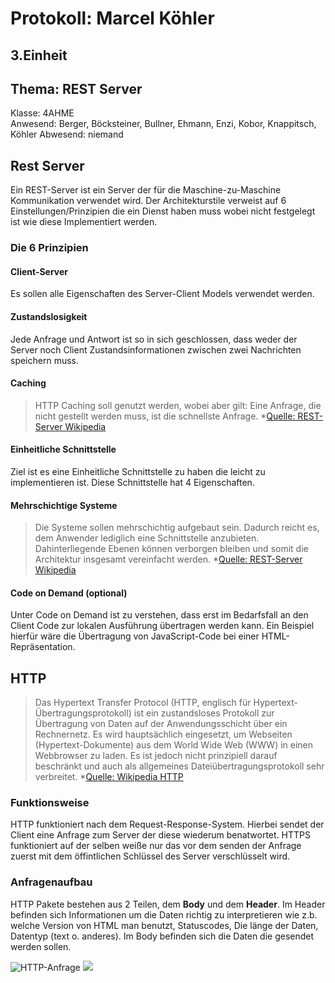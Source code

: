 # Protokoll: Marcel Köhler
## 3.Einheit
## Thema: REST Server
Klasse: 4AHME  
Anwesend: Berger, Böcksteiner, Bullner, Ehmann, Enzi, Kobor, Knappitsch, Köhler
Abwesend: niemand

## Rest Server
Ein REST-Server ist ein Server der für die Maschine-zu-Maschine Kommunikation verwendet wird. Der Architekturstile verweist auf 6 Einstellungen/Prinzipien die ein Dienst haben muss wobei nicht festgelegt ist wie diese Implementiert werden.

### Die 6 Prinzipien
#### Client-Server
Es sollen alle Eigenschaften des Server-Client Models verwendet werden.

#### Zustandslosigkeit
Jede Anfrage und Antwort ist so in sich geschlossen, dass weder der Server noch Client Zustandsinformationen zwischen zwei Nachrichten speichern muss.

#### Caching
> HTTP Caching soll genutzt werden, wobei aber gilt: Eine Anfrage, die nicht gestellt werden muss, ist die schnellste Anfrage.
*[Quelle: REST-Server Wikipedia](https://de.wikipedia.org/wiki/Representational_State_Transfer#Prinzipien)

#### Einheitliche Schnittstelle
Ziel ist es eine Einheitliche Schnittstelle zu haben die leicht zu implementieren ist. Diese Schnittstelle hat 4 Eigenschaften.

#### Mehrschichtige Systeme
> Die Systeme sollen mehrschichtig aufgebaut sein. Dadurch reicht es, dem Anwender lediglich eine Schnittstelle anzubieten. Dahinterliegende Ebenen können verborgen bleiben und somit die Architektur insgesamt vereinfacht werden.
*[Quelle: REST-Server Wikipedia](https://de.wikipedia.org/wiki/Representational_State_Transfer#Prinzipien)

#### Code on Demand (optional)
Unter Code on Demand ist zu verstehen, dass erst im Bedarfsfall an den Client Code zur lokalen Ausführung übertragen werden kann. Ein Beispiel hierfür wäre die Übertragung von JavaScript-Code bei einer HTML-Repräsentation.


## HTTP
> Das Hypertext Transfer Protocol (HTTP, englisch für Hypertext-Übertragungsprotokoll) ist ein zustandsloses Protokoll zur Übertragung von Daten auf der Anwendungsschicht über ein Rechnernetz. Es wird hauptsächlich eingesetzt, um Webseiten (Hypertext-Dokumente) aus dem World Wide Web (WWW) in einen Webbrowser zu laden. Es ist jedoch nicht prinzipiell darauf beschränkt und auch als allgemeines Dateiübertragungsprotokoll sehr verbreitet.
*[Quelle: Wikipedia HTTP](https://de.wikipedia.org/wiki/Hypertext_Transfer_Protocol)

### Funktionsweise
HTTP funktioniert nach dem Request-Response-System. Hierbei sendet der Client eine Anfrage zum Server der diese wiederum benatwortet. HTTPS funktioniert auf der selben weiße nur das vor dem senden der Anfrage zuerst mit dem öffintlichen Schlüssel des Server verschlüsselt wird.

### Anfragenaufbau
HTTP Pakete bestehen aus 2 Teilen, dem **Body**  und dem **Header**.
Im Header befinden sich Informationen um die Daten richtig zu interpretieren wie z.b. welche Version von HTML man benutzt, Statuscodes, Die länge der Daten, Datentyp (text o. anderes).
Im Body befinden sich die Daten die gesendet werden sollen.

![HTTP-Anfrage](https://github.com/HTLMechatronics/m14-la1-sx/blob/koemam13/Protokolle/Bilder/HTTP-Anfrage.svg)
<img src="https://github.com/HTLMechatronics/m14-la1-sx/blob/koemam13/Protokolle/Bilder/HTTP-Anfrage.svg">

